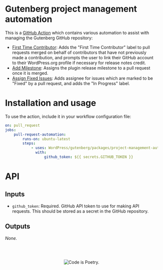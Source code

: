 # Gutenberg project management automation

This is a [GitHub Action](https://help.github.com/en/categories/automating-your-workflow-with-github-actions) which contains various automation to assist with managing the Gutenberg GitHub repository:

-   [First Time Contributor](https://github.com/WordPress/gutenberg/tree/HEAD/packages/project-management-automation/lib/tasks/first-time-contributor): Adds the "First Time Contributor" label to pull requests merged on behalf of contributors that have not previously made a contribution, and prompts the user to link their GitHub account to their WordPress.org profile if necessary for release notes credit.
-   [Add Milestone](https://github.com/WordPress/gutenberg/tree/HEAD/packages/project-management-automation/lib/tasks/add-milestone): Assigns the plugin release milestone to a pull request once it is merged.
-   [Assign Fixed Issues](https://github.com/WordPress/gutenberg/tree/HEAD/packages/project-management-automation/lib/tasks/assign-fixed-issues): Adds assignee for issues which are marked to be "Fixed" by a pull request, and adds the "In Progress" label.

# Installation and usage

To use the action, include it in your workflow configuration file:

```yaml
on: pull_request
jobs:
    pull-request-automation:
        runs-on: ubuntu-latest
        steps:
            - uses: WordPress/gutenberg/packages/project-management-automation@trunk
              with:
                  github_token: ${{ secrets.GITHUB_TOKEN }}
```

# API

## Inputs

-   `github_token`: Required. GitHub API token to use for making API requests. This should be stored as a secret in the GitHub repository.

## Outputs

_None._

<br/><br/><p align="center"><img src="https://s.w.org/style/images/codeispoetry.png?1" alt="Code is Poetry." /></p>
